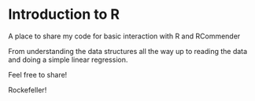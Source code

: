 # Introduction to R
A place to share my code for basic interaction with R and RCommender

From understanding the data structures all the way up to reading the data and doing  a simple linear regression.


Feel free to share!

Rockefeller!
